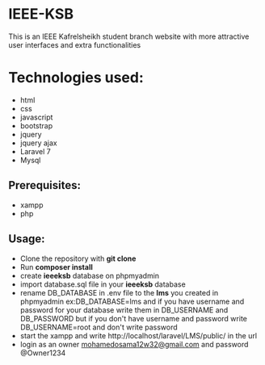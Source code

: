 # IEEE-KSB
This is an IEEE Kafrelsheikh student branch website with more attractive user interfaces and extra functionalities

# Technologies used:
- html
- css
- javascript
- bootstrap
- jquery
- jquery ajax
- Laravel 7
- Mysql 


## Prerequisites:
- xampp 
- php

## Usage:
- Clone the repository with __git clone__
- Run __composer install__
- create __ieeeksb__ database on phpmyadmin
- import database.sql file in your __ieeeksb__ database
- rename DB_DATABASE in .env file to the __lms__ you created in phpmyadmin ex:DB_DATABASE=lms and if you have username and password for your database write them in DB_USERNAME and DB_PASSWORD but if you don't have username and password write DB_USERNAME=root and don't write password
- start the xampp and write http://localhost/laravel/LMS/public/ in the url
- login as an owner mohamedosama12w32@gmail.com and password @Owner1234
